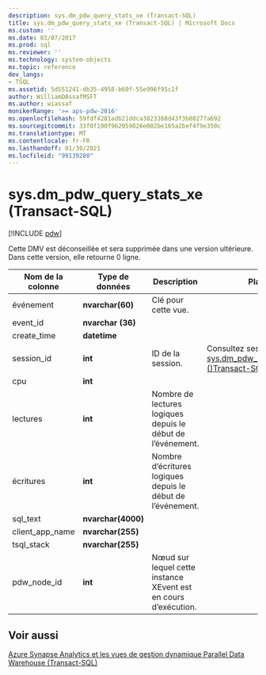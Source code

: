 ```yaml
---
description: sys.dm_pdw_query_stats_xe (Transact-SQL)
title: sys.dm_pdw_query_stats_xe (Transact-SQL) | Microsoft Docs
ms.custom: ''
ms.date: 03/07/2017
ms.prod: sql
ms.reviewer: ''
ms.technology: system-objects
ms.topic: reference
dev_langs:
- TSQL
ms.assetid: 5d551241-db35-4958-b60f-55e996f95c1f
author: WilliamDAssafMSFT
ms.author: wiassaf
monikerRange: '>= aps-pdw-2016'
ms.openlocfilehash: 59fdf4281adb21ddca3823388d43f3b80277a692
ms.sourcegitcommit: 33f0f190f962059826e002be165a2bef4f9e350c
ms.translationtype: MT
ms.contentlocale: fr-FR
ms.lasthandoff: 01/30/2021
ms.locfileid: "99139280"
---
```

# <a name="sysdm_pdw_query_stats_xe-transact-sql"></a>sys.dm_pdw_query_stats_xe (Transact-SQL)
[!INCLUDE [pdw](../../includes/applies-to-version/pdw.md)]

  Cette DMV est déconseillée et sera supprimée dans une version ultérieure. Dans cette version, elle retourne 0 ligne.  
  
|Nom de la colonne|Type de données|Description|Plage|  
|-----------------|---------------|-----------------|-----------|  
|événement|**nvarchar(60)**|Clé pour cette vue.||  
|event_id|**nvarchar (36)**|||  
|create_time|**datetime**|||  
|session_id|**int**|ID de la session.|Consultez session_id dans [sys.dm_pdw_exec_sessions &#40;&#41;Transact-SQL ](../../relational-databases/system-dynamic-management-views/sys-dm-pdw-exec-sessions-transact-sql.md).|  
|cpu|**int**|||  
|lectures|**int**|Nombre de lectures logiques depuis le début de l’événement.||  
|écritures|**int**|Nombre d’écritures logiques depuis le début de l’événement.||  
|sql_text|**nvarchar(4000)**|||  
|client_app_name|**nvarchar(255)**|||  
|tsql_stack|**nvarchar(255)**|||  
|pdw_node_id|**int**|Nœud sur lequel cette instance XEvent est en cours d’exécution.|  
  
## <a name="see-also"></a>Voir aussi  
 [Azure Synapse Analytics et les vues de gestion dynamique Parallel Data Warehouse &#40;Transact-SQL&#41;](../../relational-databases/system-dynamic-management-views/sql-and-parallel-data-warehouse-dynamic-management-views.md)  
  
  
